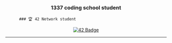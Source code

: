 <h1 align="center"👋,
 I'm Maissa</h1>
<h3 align="center">1337 coding school student</h3>
 
          ### 🏆 42 Network student 

<div align="center">

[![42 Badge](https://badge.mediaplus.ma/starryblue/mel-hiak?1337Badge=off&UM6P=off)](https://github.com/oakoudad/badge42)

</div>

---

<!--
**xsol40/xsol40** is a ✨ _special_ ✨ repository because its `README.md` (this file) appears on your GitHub profile.

Here are some ideas to get you started:

- 🔭 I’m currently working on ...
- 🌱 I’m currently learning ...
- 👯 I’m looking to collaborate on ...
- 🤔 I’m looking for help with ...
- 💬 Ask me about ...
- 📫 How to reach me: ...
- 😄 Pronouns: ...
- ⚡ Fun fact: ...
-->
